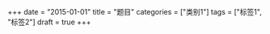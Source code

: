 +++
date        = "2015-01-01"
title       = "题目"
categories  = ["类别1"]
tags        = ["标签1", "标签2"]
draft = true
+++

<!--more-->
